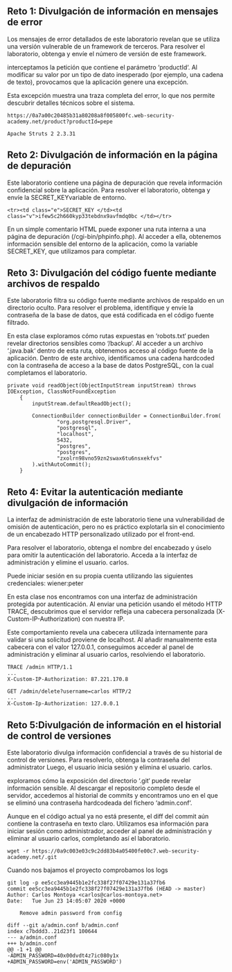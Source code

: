 ## Reto 1: Divulgación de información en mensajes de error

Los mensajes de error detallados de este laboratorio revelan que se utiliza una versión vulnerable de un framework de terceros. Para resolver el laboratorio, obtenga y envíe el número de versión de este framework. 

interceptamos la petición que contiene el parámetro ‘productId‘. Al modificar su valor por un tipo de dato inesperado (por ejemplo, una cadena de texto), provocamos que la aplicación genere una excepción.

Esta excepción muestra una traza completa del error, lo que nos permite descubrir detalles técnicos sobre el sistema.

```
https://0a7a00c20485b31a80208a8f005800fc.web-security-academy.net/product?productId=pepe
```

```
Apache Struts 2 2.3.31
```

## Reto 2: Divulgación de información en la página de depuración


Este laboratorio contiene una página de depuración que revela información confidencial sobre la aplicación. Para resolver el laboratorio, obtenga y envíe la SECRET_KEYvariable de entorno. 

```
<tr><td class="e">SECRET_KEY </td><td class="v">ifew5c2h660kyp33tebdnx9avfmdq0bc </td></tr>
```

En un simple comentario HTML puede exponer una ruta interna a una página de depuración (/cgi-bin/phpinfo.php). Al acceder a ella, obtenemos información sensible del entorno de la aplicación, como la variable SECRET_KEY, que utilizamos para completar.

## Reto 3: Divulgación del código fuente mediante archivos de respaldo

Este laboratorio filtra su código fuente mediante archivos de respaldo en un directorio oculto. Para resolver el problema, identifique y envíe la contraseña de la base de datos, que está codificada en el código fuente filtrado. 

En esta clase exploramos cómo rutas expuestas en ‘robots.txt‘ pueden revelar directorios sensibles como ‘/backup‘. Al acceder a un archivo ‘.java.bak‘ dentro de esta ruta, obtenemos acceso al código fuente de la aplicación. Dentro de este archivo, identificamos una cadena hardcoded con la contraseña de acceso a la base de datos PostgreSQL, con la cual completamos el laboratorio.

```
private void readObject(ObjectInputStream inputStream) throws IOException, ClassNotFoundException
    {
        inputStream.defaultReadObject();

        ConnectionBuilder connectionBuilder = ConnectionBuilder.from(
                "org.postgresql.Driver",
                "postgresql",
                "localhost",
                5432,
                "postgres",
                "postgres",
                "zxolrn98vno59zn2swax6tu6nsxekfvs"
        ).withAutoCommit();
    }
```

## Reto 4: Evitar la autenticación mediante divulgación de información


La interfaz de administración de este laboratorio tiene una vulnerabilidad de omisión de autenticación, pero no es práctico explotarla sin el conocimiento de un encabezado HTTP personalizado utilizado por el front-end.

Para resolver el laboratorio, obtenga el nombre del encabezado y úselo para omitir la autenticación del laboratorio. Acceda a la interfaz de administración y elimine el usuario. carlos.

Puede iniciar sesión en su propia cuenta utilizando las siguientes credenciales: wiener:peter 

En esta clase nos encontramos con una interfaz de administración protegida por autenticación. Al enviar una petición usando el método HTTP TRACE, descubrimos que el servidor refleja una cabecera personalizada (X-Custom-IP-Authorization) con nuestra IP.

Este comportamiento revela una cabecera utilizada internamente para validar si una solicitud proviene de localhost. Al añadir manualmente esta cabecera con el valor 127.0.0.1, conseguimos acceder al panel de administración y eliminar al usuario carlos, resolviendo el laboratorio.


```
TRACE /admin HTTP/1.1
...
X-Custom-IP-Authorization: 87.221.170.8
```

```
GET /admin/delete?username=carlos HTTP/2
...
X-Custom-Ip-Authorization: 127.0.0.1
```

## Reto 5:Divulgación de información en el historial de control de versiones


Este laboratorio divulga información confidencial a través de su historial de control de versiones. Para resolverlo, obtenga la contraseña del administrator Luego, el usuario inicia sesión y elimina el usuario. carlos.  

exploramos cómo la exposición del directorio ‘.git‘ puede revelar información sensible. Al descargar el repositorio completo desde el servidor, accedemos al historial de commits y encontramos uno en el que se eliminó una contraseña hardcodeada del fichero ‘admin.conf‘.

Aunque en el código actual ya no está presente, el diff del commit aún contiene la contraseña en texto claro. Utilizamos esa información para iniciar sesión como administrador, acceder al panel de administración y eliminar al usuario carlos, completando así el laboratorio.

```
wget -r https://0a9c003e03c9c2dd83b4a05400fe00c7.web-security-academy.net/.git 
```
Cuando nos bajamos el proyecto comprobamos los logs 

```shell
git log -p ee5cc3ea9445b1e2fc338f27f07429e131a37fb6
commit ee5cc3ea9445b1e2fc338f27f07429e131a37fb6 (HEAD -> master)
Author: Carlos Montoya <carlos@carlos-montoya.net>
Date:   Tue Jun 23 14:05:07 2020 +0000

    Remove admin password from config

diff --git a/admin.conf b/admin.conf
index c7bddd3..21d23f1 100644
--- a/admin.conf
+++ b/admin.conf
@@ -1 +1 @@
-ADMIN_PASSWORD=40x00dvdt4z7ic080y1x
+ADMIN_PASSWORD=env('ADMIN_PASSWORD')
```